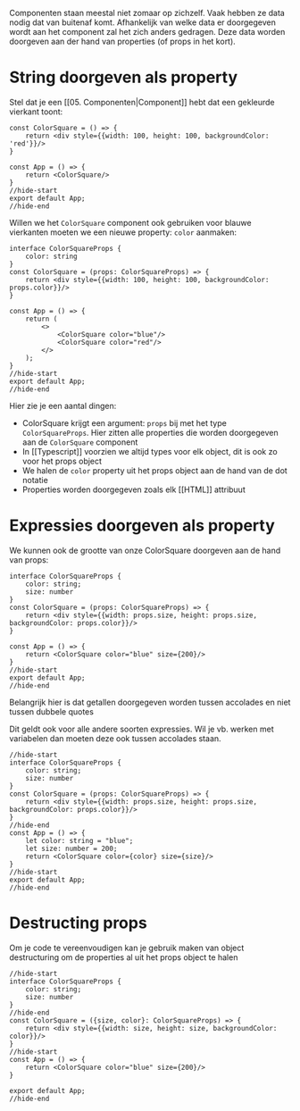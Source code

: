 Componenten staan meestal niet zomaar op zichzelf. Vaak hebben ze data nodig dat van buitenaf komt. Afhankelijk van welke data er doorgegeven wordt aan het component zal het zich anders gedragen. Deze data worden doorgeven aan der hand van properties (of props in het kort).

# String doorgeven als property
Stel dat je een [[05. Componenten|Component]] hebt dat een gekleurde vierkant toont:
```tsx
const ColorSquare = () => {
    return <div style={{width: 100, height: 100, backgroundColor: 'red'}}/>
}

const App = () => {
    return <ColorSquare/>
}
//hide-start
export default App;
//hide-end
```
Willen we het `ColorSquare` component ook gebruiken voor blauwe vierkanten moeten we een nieuwe property: `color` aanmaken:
```tsx
interface ColorSquareProps {
    color: string
}
const ColorSquare = (props: ColorSquareProps) => {
    return <div style={{width: 100, height: 100, backgroundColor: props.color}}/>
}

const App = () => {
    return (
        <>
            <ColorSquare color="blue"/>
            <ColorSquare color="red"/>
        </>
    );
}
//hide-start
export default App;
//hide-end
```

Hier zie je een aantal dingen:
- ColorSquare krijgt een argument: `props` bij met het type `ColorSquareProps`. Hier zitten alle properties die worden doorgegeven aan de `ColorSquare` component
- In [[Typescript]] voorzien we altijd types voor elk object, dit is ook zo voor het props object
- We halen de `color` property uit het props object aan de hand van de dot notatie
- Properties worden doorgegeven zoals elk [[HTML]] attribuut

# Expressies doorgeven als property
We kunnen ook de grootte van onze ColorSquare doorgeven aan de hand van props:
```tsx
interface ColorSquareProps {
    color: string;
    size: number
}
const ColorSquare = (props: ColorSquareProps) => {
    return <div style={{width: props.size, height: props.size, backgroundColor: props.color}}/>
}

const App = () => {
    return <ColorSquare color="blue" size={200}/>
}
//hide-start
export default App;
//hide-end
```
Belangrijk hier is dat getallen doorgegeven worden tussen accolades en niet tussen dubbele quotes

Dit geldt ook voor alle andere soorten expressies. Wil je vb. werken met variabelen dan moeten deze ook tussen accolades staan.
```tsx
//hide-start
interface ColorSquareProps {
    color: string;
    size: number
}
const ColorSquare = (props: ColorSquareProps) => {
    return <div style={{width: props.size, height: props.size, backgroundColor: props.color}}/>
}
//hide-end
const App = () => {
    let color: string = "blue";
    let size: number = 200;
    return <ColorSquare color={color} size={size}/>
}
//hide-start
export default App;
//hide-end
```

# Destructing props
Om je code te vereenvoudigen kan je gebruik maken van object destructuring om de properties al uit het props object te halen
```tsx
//hide-start
interface ColorSquareProps {
    color: string;
    size: number
}
//hide-end
const ColorSquare = ({size, color}: ColorSquareProps) => {
    return <div style={{width: size, height: size, backgroundColor: color}}/>
}
//hide-start
const App = () => {
    return <ColorSquare color="blue" size={200}/>
}

export default App;
//hide-end
```
